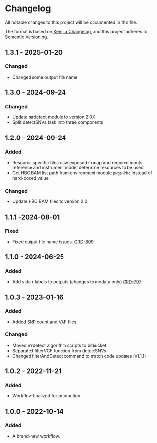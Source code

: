 # Changelog
All notable changes to this project will be documented in this file.

The format is based on [Keep a Changelog](https://keepachangelog.com/en/1.0.0/),
and this project adheres to [Semantic Versioning](https://semver.org/spec/v2.0.0.html).

## 1.3.1 - 2025-01-20
### Changed
- Changed some output file name 

## 1.3.0 - 2024-09-24
### Changed
- Update mrdetect module to version 2.0.0 
- Split detectSNVs task into three components

## 1.2.0 - 2024-09-24
### Added
- Resource specific files now exposed in map and required inputs reference and instrument model determine resources to be used
- Get HBC BAM list path from environment module `pwgs-hbc` instead of hard-coded value
### Changed
- Update HBC BAM files to version 2.0

## 1.1.1 -2024-08-01
### Fixed
- Fixed output file name issues. [GRD-809](https://jira.oicr.on.ca/browse/GRD-809)

## 1.1.0 - 2024-06-25
### Added
- Add vidarr labels to outputs (changes to medata only) [GRD-797](https://jira.oicr.on.ca/browse/GRD-797) 

## 1.0.3 - 2023-01-16
### Added
- Added SNP.count and VAF files
### Changed
- Moved mrdetect algorithm scripts to bitbucket
- Separated filterVCF function from detectSNVs
- Changed filterAndDetect command to match code updates (v1.1.1)

## 1.0.2 - 2022-11-21
### Added
- Workflow finalized for production

## 1.0.0 - 2022-10-14
### Added
- A brand-new workflow.
